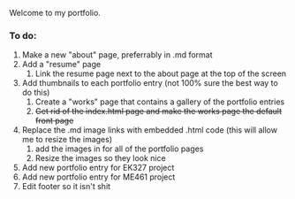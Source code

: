 Welcome to my portfolio.

### To do:
1. Make a new "about" page, preferrably in .md format
2. Add a "resume" page
    1. Link the resume page next to the about page at the top of the screen
3. Add thumbnails to each portfolio entry (not 100% sure the best way to do this)
    1. Create a "works" page that contains a gallery of the portfolio entries
    2. ~~Get rid of the index.html page and make the works page the default front page~~
4. Replace the .md image links with embedded .html code (this will allow me to resize the images)
    1. add the images in for all of the portfolio pages
    2. Resize the images so they look nice
5. Add new portfolio entry for EK327 project
6. Add new portfolio entry for ME461 project
7. Edit footer so it isn't shit